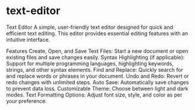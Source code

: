 # text-editor

Text Editor
A simple, user-friendly text editor designed for quick and efficient text editing. This editor provides essential editing features with an intuitive interface.

Features
Create, Open, and Save Text Files: Start a new document or open existing files and save changes easily.
Syntax Highlighting (if applicable): Support for multiple programming languages, highlighting keywords, strings, and other syntax elements.
Find and Replace: Quickly search for and replace words or phrases in your document.
Undo and Redo: Revert or redo changes with unlimited steps.
Auto Save: Automatically save changes to prevent data loss.
Customizable Theme: Choose between light and dark modes.
Text Formatting Options: Adjust font size, style, and color as per your preference.
